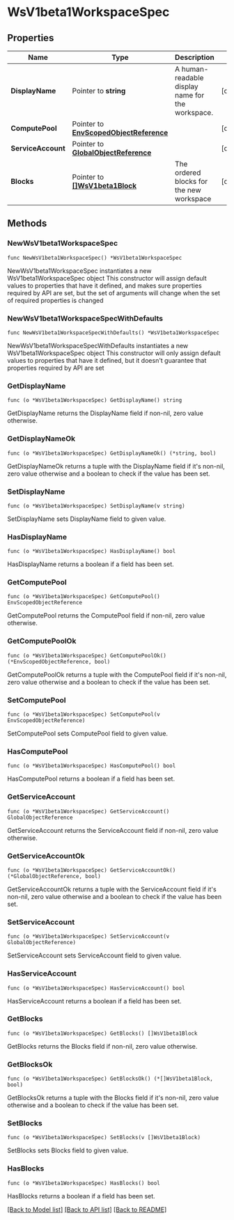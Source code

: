 # WsV1beta1WorkspaceSpec

## Properties

Name | Type | Description | Notes
------------ | ------------- | ------------- | -------------
**DisplayName** | Pointer to **string** | A human-readable display name for the workspace. | [optional] 
**ComputePool** | Pointer to [**EnvScopedObjectReference**](EnvScopedObjectReference.md) |  | [optional] 
**ServiceAccount** | Pointer to [**GlobalObjectReference**](GlobalObjectReference.md) |  | [optional] 
**Blocks** | Pointer to [**[]WsV1beta1Block**](WsV1beta1Block.md) | The ordered blocks for the new workspace | [optional] 

## Methods

### NewWsV1beta1WorkspaceSpec

`func NewWsV1beta1WorkspaceSpec() *WsV1beta1WorkspaceSpec`

NewWsV1beta1WorkspaceSpec instantiates a new WsV1beta1WorkspaceSpec object
This constructor will assign default values to properties that have it defined,
and makes sure properties required by API are set, but the set of arguments
will change when the set of required properties is changed

### NewWsV1beta1WorkspaceSpecWithDefaults

`func NewWsV1beta1WorkspaceSpecWithDefaults() *WsV1beta1WorkspaceSpec`

NewWsV1beta1WorkspaceSpecWithDefaults instantiates a new WsV1beta1WorkspaceSpec object
This constructor will only assign default values to properties that have it defined,
but it doesn't guarantee that properties required by API are set

### GetDisplayName

`func (o *WsV1beta1WorkspaceSpec) GetDisplayName() string`

GetDisplayName returns the DisplayName field if non-nil, zero value otherwise.

### GetDisplayNameOk

`func (o *WsV1beta1WorkspaceSpec) GetDisplayNameOk() (*string, bool)`

GetDisplayNameOk returns a tuple with the DisplayName field if it's non-nil, zero value otherwise
and a boolean to check if the value has been set.

### SetDisplayName

`func (o *WsV1beta1WorkspaceSpec) SetDisplayName(v string)`

SetDisplayName sets DisplayName field to given value.

### HasDisplayName

`func (o *WsV1beta1WorkspaceSpec) HasDisplayName() bool`

HasDisplayName returns a boolean if a field has been set.

### GetComputePool

`func (o *WsV1beta1WorkspaceSpec) GetComputePool() EnvScopedObjectReference`

GetComputePool returns the ComputePool field if non-nil, zero value otherwise.

### GetComputePoolOk

`func (o *WsV1beta1WorkspaceSpec) GetComputePoolOk() (*EnvScopedObjectReference, bool)`

GetComputePoolOk returns a tuple with the ComputePool field if it's non-nil, zero value otherwise
and a boolean to check if the value has been set.

### SetComputePool

`func (o *WsV1beta1WorkspaceSpec) SetComputePool(v EnvScopedObjectReference)`

SetComputePool sets ComputePool field to given value.

### HasComputePool

`func (o *WsV1beta1WorkspaceSpec) HasComputePool() bool`

HasComputePool returns a boolean if a field has been set.

### GetServiceAccount

`func (o *WsV1beta1WorkspaceSpec) GetServiceAccount() GlobalObjectReference`

GetServiceAccount returns the ServiceAccount field if non-nil, zero value otherwise.

### GetServiceAccountOk

`func (o *WsV1beta1WorkspaceSpec) GetServiceAccountOk() (*GlobalObjectReference, bool)`

GetServiceAccountOk returns a tuple with the ServiceAccount field if it's non-nil, zero value otherwise
and a boolean to check if the value has been set.

### SetServiceAccount

`func (o *WsV1beta1WorkspaceSpec) SetServiceAccount(v GlobalObjectReference)`

SetServiceAccount sets ServiceAccount field to given value.

### HasServiceAccount

`func (o *WsV1beta1WorkspaceSpec) HasServiceAccount() bool`

HasServiceAccount returns a boolean if a field has been set.

### GetBlocks

`func (o *WsV1beta1WorkspaceSpec) GetBlocks() []WsV1beta1Block`

GetBlocks returns the Blocks field if non-nil, zero value otherwise.

### GetBlocksOk

`func (o *WsV1beta1WorkspaceSpec) GetBlocksOk() (*[]WsV1beta1Block, bool)`

GetBlocksOk returns a tuple with the Blocks field if it's non-nil, zero value otherwise
and a boolean to check if the value has been set.

### SetBlocks

`func (o *WsV1beta1WorkspaceSpec) SetBlocks(v []WsV1beta1Block)`

SetBlocks sets Blocks field to given value.

### HasBlocks

`func (o *WsV1beta1WorkspaceSpec) HasBlocks() bool`

HasBlocks returns a boolean if a field has been set.


[[Back to Model list]](../README.md#documentation-for-models) [[Back to API list]](../README.md#documentation-for-api-endpoints) [[Back to README]](../README.md)


